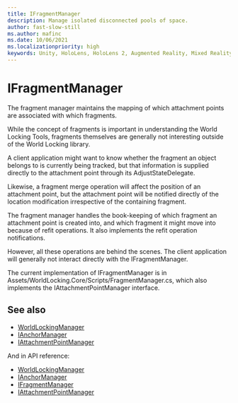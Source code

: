 ```yaml
---
title: IFragmentManager
description: Manage isolated disconnected pools of space.
author: fast-slow-still
ms.author: mafinc
ms.date: 10/06/2021
ms.localizationpriority: high
keywords: Unity, HoloLens, HoloLens 2, Augmented Reality, Mixed Reality, ARCore, ARKit, development, MRTK
---
```


# IFragmentManager

The fragment manager maintains the mapping of which attachment points are associated with which fragments.

While the concept of fragments is important in understanding the World Locking Tools, fragments themselves are generally not interesting outside of the World Locking library. 

A client application might want to know whether the fragment an object belongs to is currently being tracked, but that information is supplied directly to the attachment point through its AdjustStateDelegate.

Likewise, a fragment merge operation will affect the position of an attachment point, but the attachment point will be notified directly of the location modification irrespective of the containing fragment.

The fragment manager handles the book-keeping of which fragment an attachment point is created into, and which fragment it might move into because of refit operations. It also implements the refit operation notifications.

However, all these operations are behind the scenes. The client application will generally not interact directly with the IFragmentManager.

The current implementation of IFragmentManager is in Assets/WorldLocking.Core/Scripts/FragmentManager.cs, which also implements the IAttachmentPointManager interface.

## See also

* [WorldLockingManager](WorldLockingManager.md)
* [IAnchorManager](IAnchorManager.md)
* [IAttachmentPointManager](IAttachmentPointManager.md)

And in API reference:

* [WorldLockingManager](xref:Microsoft.MixedReality.WorldLocking.Core.WorldLockingManager)
* [IAnchorManager](xref:Microsoft.MixedReality.WorldLocking.Core.IAnchorManager)
* [IFragmentManager](xref:Microsoft.MixedReality.WorldLocking.Core.IFragmentManager)
* [IAttachmentPointManager](xref:Microsoft.MixedReality.WorldLocking.Core.IAttachmentPointManager)